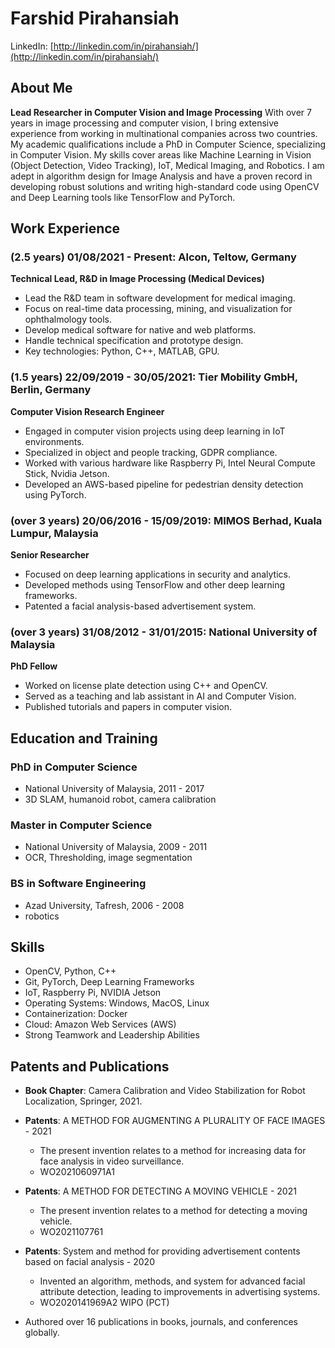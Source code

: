 # Farshid Pirahansiah
LinkedIn: [http://linkedin.com/in/pirahansiah/](http://linkedin.com/in/pirahansiah/)

## About Me
**Lead Researcher in Computer Vision and Image Processing**
With over 7 years in image processing and computer vision, I bring extensive experience from working in multinational companies across two countries. My academic qualifications include a PhD in Computer Science, specializing in Computer Vision. My skills cover areas like Machine Learning in Vision (Object Detection, Video Tracking), IoT, Medical Imaging, and Robotics. I am adept in algorithm design for Image Analysis and have a proven record in developing robust solutions and writing high-standard code using OpenCV and Deep Learning tools like TensorFlow and PyTorch.

## Work Experience
### (2.5 years) 01/08/2021 - Present: Alcon, Teltow, Germany
**Technical Lead, R&D in Image Processing (Medical Devices)**
- Lead the R&D team in software development for medical imaging.
- Focus on real-time data processing, mining, and visualization for ophthalmology tools.
- Develop medical software for native and web platforms.
- Handle technical specification and prototype design.
- Key technologies: Python, C++, MATLAB, GPU.

###  (1.5 years)  22/09/2019 - 30/05/2021: Tier Mobility GmbH, Berlin, Germany
**Computer Vision Research Engineer**
- Engaged in computer vision projects using deep learning in IoT environments.
- Specialized in object and people tracking, GDPR compliance.
- Worked with various hardware like Raspberry Pi, Intel Neural Compute Stick, Nvidia Jetson.
- Developed an AWS-based pipeline for pedestrian density detection using PyTorch.

###  (over 3 years) 20/06/2016 - 15/09/2019: MIMOS Berhad, Kuala Lumpur, Malaysia
**Senior Researcher**
- Focused on deep learning applications in security and analytics.
- Developed methods using TensorFlow and other deep learning frameworks.
- Patented a facial analysis-based advertisement system.

### (over 3 years) 31/08/2012 - 31/01/2015: National University of Malaysia
**PhD Fellow**
- Worked on license plate detection using C++ and OpenCV.
- Served as a teaching and lab assistant in AI and Computer Vision.
- Published tutorials and papers in computer vision.

## Education and Training
### PhD in Computer Science
- National University of Malaysia, 2011 - 2017
- 3D SLAM, humanoid robot, camera calibration


### Master in Computer Science
- National University of Malaysia, 2009 - 2011
- OCR, Thresholding, image segmentation

### BS in Software Engineering
- Azad University, Tafresh, 2006 - 2008
- robotics

## Skills
- OpenCV, Python, C++
- Git, PyTorch, Deep Learning Frameworks
- IoT, Raspberry Pi, NVIDIA Jetson
- Operating Systems: Windows, MacOS, Linux
- Containerization: Docker
- Cloud: Amazon Web Services (AWS)
- Strong Teamwork and Leadership Abilities

## Patents and Publications
- **Book Chapter**: Camera Calibration and Video Stabilization for Robot Localization, Springer, 2021.
- **Patents**: A METHOD FOR AUGMENTING A PLURALITY OF FACE IMAGES - 2021 
    - The present invention relates to a method for increasing data for face analysis in video surveillance. 
    - WO2021060971A1 
    
- **Patents**: A METHOD FOR DETECTING A MOVING VEHICLE - 2021 
    - The present invention relates to a method for detecting a moving vehicle.
    - WO2021107761 

- **Patents**: System and method for providing advertisement contents based on facial analysis - 2020 
    - Invented an algorithm, methods, and system for advanced facial attribute detection, leading to improvements in advertising systems.
    - WO2020141969A2 WIPO (PCT) 
- Authored over 16 publications in books, journals, and conferences globally.
